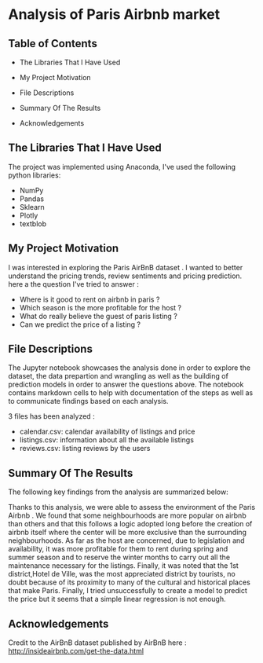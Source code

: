 # Analysis of Paris Airbnb market

## Table of Contents

 - The Libraries That I Have Used
 - My Project Motivation
 
- File Descriptions
- Summary Of The Results
 - Acknowledgements

## The Libraries That I Have Used
The project was implemented using Anaconda, I've used the following python libraries:

- NumPy
- Pandas
- Sklearn
- Plotly
- textblob
## My Project Motivation

I was interested in exploring the Paris AirBnB dataset . I wanted to better understand the pricing trends, review sentiments and pricing prediction. here a the question I've tried to answer :

- Where is it good to rent on airbnb in paris ?
- Which season is the more profitable for the host ?
- What do really believe the guest of paris listing ?
- Can we predict the price of a listing ?
## File Descriptions
The Jupyter notebook showcases the analysis done in order to explore the dataset, the data prepartion and wrangling as well as the building of prediction models in order to answer the questions above. The notebook contains markdown cells to help with documentation of the steps as well as to communicate findings based on each analysis.

3 files has been analyzed :

- calendar.csv: calendar availability of listings and price
- listings.csv: information about all the available listings
- reviews.csv: listing reviews by the users

## Summary Of The Results

The following key findings from the analysis are summarized below:

Thanks to this analysis, we were able to assess the environment of the Paris Airbnb . We found that some neighbourhoods are more popular on airbnb than others and that this follows a logic adopted long before the creation of airbnb itself where the center will be more exclusive than the surrounding neighbourhoods.
As far as the host are concerned, due to legislation and availability, it was more profitable for them to rent during spring and summer season and to reserve the winter months to carry out all the maintenance necessary for the listings.
Finally, it was noted that the 1st district,Hotel de Ville, was the most appreciated district by tourists, no doubt because of its proximity to many of the cultural and historical places that make Paris.
Finally, I tried unsuccessfully to create a model to predict the price but it seems that a simple linear regression is not enough.

## Acknowledgements
Credit to the AirBnB dataset published by AirBnB here : http://insideairbnb.com/get-the-data.html
